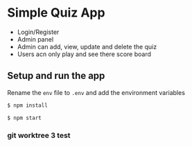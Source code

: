 # Simple Quiz App

- Login/Register
- Admin panel
- Admin can add, view, update and delete the quiz
- Users acn only play and see there score board

## Setup and run the app

Rename the `env` file to `.env` and add the environment variables

```sh
$ npm install
```

```sh
$ npm start
```

### git worktree 3 test
